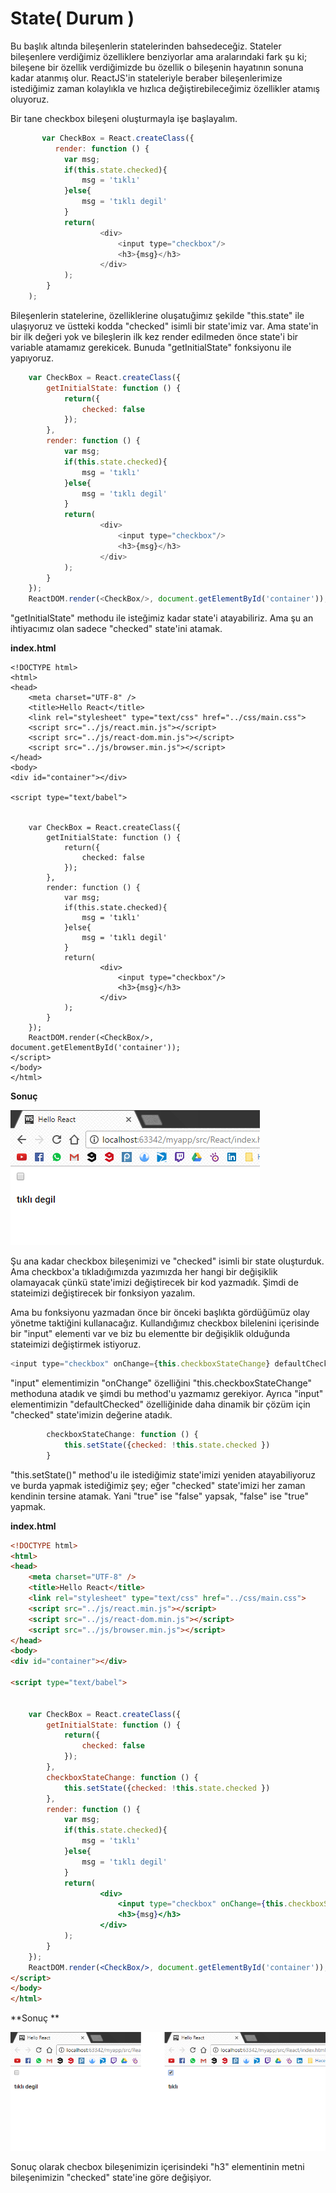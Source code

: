 # State\( Durum \)

Bu başlık altında bileşenlerin statelerinden bahsedeceğiz. Stateler bileşenlere verdiğimiz özelliklere benziyorlar ama aralarındaki fark şu ki; bileşene bir özellik verdiğimizde bu özellik o bileşenin hayatının sonuna kadar atanmış olur. ReactJS'in stateleriyle beraber bileşenlerimize istediğimiz zaman kolaylıkla ve hızlıca değiştirebileceğimiz özellikler atamış oluyoruz.

Bir tane checkbox bileşeni oluşturmayla işe başlayalım.

```js
       var CheckBox = React.createClass({
          render: function () {
            var msg;
            if(this.state.checked){
                msg = 'tıklı'
            }else{
                msg = 'tıklı degil'
            }
            return(
                    <div>
                        <input type="checkbox"/>
                        <h3>{msg}</h3>
                    </div>
            );
        }
    );
```

Bileşenlerin statelerine, özelliklerine oluşatuğimız şekilde "this.state" ile ulaşıyoruz ve üstteki kodda "checked" isimli bir state'imiz var. Ama state'in bir ilk değeri yok ve bileşlerin ilk kez render edilmeden önce state'i bir variable atamamız gerekicek. Bunuda "getInitialState" fonksiyonu ile yapıyoruz.

```js
    var CheckBox = React.createClass({
        getInitialState: function () {
            return({
                checked: false
            });
        },
        render: function () {
            var msg;
            if(this.state.checked){
                msg = 'tıklı'
            }else{
                msg = 'tıklı degil'
            }
            return(
                    <div>
                        <input type="checkbox"/>
                        <h3>{msg}</h3>
                    </div>
            );
        }
    });
    ReactDOM.render(<CheckBox/>, document.getElementById('container'));
```

"getInitialState" methodu ile isteğimiz kadar state'i atayabiliriz. Ama şu an ihtiyacımız olan sadece "checked" state'ini atamak.

**index.html**

```
<!DOCTYPE html>
<html>
<head>
    <meta charset="UTF-8" />
    <title>Hello React</title>
    <link rel="stylesheet" type="text/css" href="../css/main.css">
    <script src="../js/react.min.js"></script>
    <script src="../js/react-dom.min.js"></script>
    <script src="../js/browser.min.js"></script>
</head>
<body>
<div id="container"></div>

<script type="text/babel">


    var CheckBox = React.createClass({
        getInitialState: function () {
            return({
                checked: false
            });
        },
        render: function () {
            var msg;
            if(this.state.checked){
                msg = 'tıklı'
            }else{
                msg = 'tıklı degil'
            }
            return(
                    <div>
                        <input type="checkbox"/>
                        <h3>{msg}</h3>
                    </div>
            );
        }
    });
    ReactDOM.render(<CheckBox/>, document.getElementById('container'));
</script>
</body>
</html>
```

**Sonuç**

![](assets/state1.png)

Şu ana kadar checkbox bileşenimizi ve "checked" isimli bir state oluşturduk. Ama checkbox'a tıkladığımızda yazımızda her hangi bir değişiklik olamayacak çünkü state'imizi değiştirecek bir kod yazmadık. Şimdi de stateimizi değiştirecek bir fonksiyon yazalım.

Ama bu fonksiyonu yazmadan önce bir önceki başlıkta gördüğümüz olay yönetme taktiğini kullanacağız. Kullandığımız checkbox bilelenini içerisinde bir "input" elementi var ve biz  bu elementte bir değişiklik olduğunda stateimizi değiştirmek istiyoruz.

```js
<input type="checkbox" onChange={this.checkboxStateChange} defaultChecked={this.state.checked}/>
```

"input" elementimizin "onChange" özelliğini "this.checkboxStateChange" methoduna atadık ve şimdi bu method'u yazmamız gerekiyor. Ayrıca "input" elementimizin "defaultChecked" özelliğinide daha dinamik bir çözüm için "checked" state'imizin değerine atadık.

```js
        checkboxStateChange: function () {
            this.setState({checked: !this.state.checked })
        }
```

"this.setState\(\)" method'u ile istediğimiz state'imizi yeniden atayabiliyoruz ve burda yapmak istediğimiz şey; eğer "checked" state'imizi her zaman kendinin tersine atamak. Yani "true" ise "false" yapsak, "false" ise "true" yapmak.

**index.html**

```html
<!DOCTYPE html>
<html>
<head>
    <meta charset="UTF-8" />
    <title>Hello React</title>
    <link rel="stylesheet" type="text/css" href="../css/main.css">
    <script src="../js/react.min.js"></script>
    <script src="../js/react-dom.min.js"></script>
    <script src="../js/browser.min.js"></script>
</head>
<body>
<div id="container"></div>

<script type="text/babel">


    var CheckBox = React.createClass({
        getInitialState: function () {
            return({
                checked: false
            });
        },
        checkboxStateChange: function () {
            this.setState({checked: !this.state.checked })
        },
        render: function () {
            var msg;
            if(this.state.checked){
                msg = 'tıklı'
            }else{
                msg = 'tıklı degil'
            }
            return(
                    <div>
                        <input type="checkbox" onChange={this.checkboxStateChange} defaultChecked={this.state.checked}/>
                        <h3>{msg}</h3>
                    </div>
            );
        }
    });
    ReactDOM.render(<CheckBox/>, document.getElementById('container'));
</script>
</body>
</html>
```

**Sonuç **

![](assets/state2.png)

Sonuç olarak  checbox bileşenimizin içerisindeki "h3"  elementinin metni bileşenimizin "checked" state'ine göre değişiyor.  

